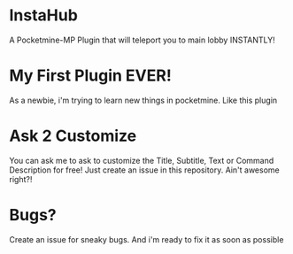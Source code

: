 # InstaHub
A Pocketmine-MP Plugin that will teleport you to main lobby INSTANTLY!

# My First Plugin EVER!
As a newbie, i'm trying to learn new things in pocketmine. Like this plugin

# Ask 2 Customize
You can ask me to ask to customize the Title, Subtitle, Text or Command Description for free! Just create an issue in this repository. Ain't awesome right?!

# Bugs?
Create an issue for sneaky bugs. And i'm ready to fix it as soon as possible
